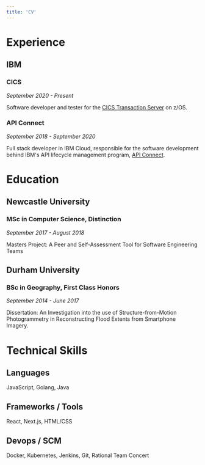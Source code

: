 ```yaml
---
title: 'CV'
---
```


# Experience
## IBM
### CICS
_September 2020 - Present_

Software developer and tester for the [CICS Transaction Server](https://www.ibm.com/uk-en/products/cics-transaction-server) on z/OS.

### API Connect
_September 2018 - September 2020_

Full stack developer in IBM Cloud, responsible for the software development behind IBM's API lifecycle management program, [API Connect](https://www.ibm.com/uk-en/cloud/api-connect).

# Education
## Newcastle University
### MSc in Computer Science, Distinction
_September 2017 - August 2018_

Masters Project: A Peer and Self-Assessment Tool for Software Engineering Teams

## Durham University
### BSc in Geography, First Class Honors
_September 2014 - June 2017_

Dissertation: An Investigation into the use of Structure-from-Motion Photogrammetry in Reconstructing Flood Extents from Smartphone Imagery.


# Technical Skills
## Languages
JavaScript, Golang, Java

## Frameworks / Tools
React, Next.js, HTML/CSS

## Devops / SCM
Docker, Kubernetes, Jenkins, Git, Rational Team Concert

